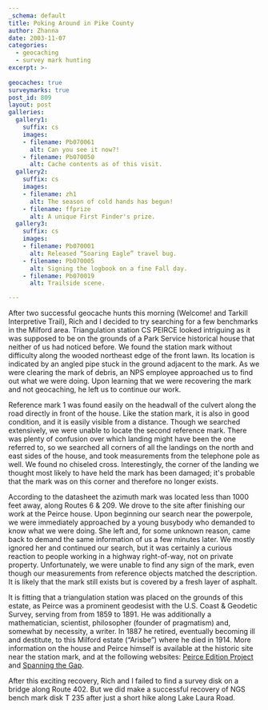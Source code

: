 ```yaml
---
_schema: default
title: Poking Around in Pike County
author: Zhanna
date: 2003-11-07
categories:
  - geocaching
  - survey mark hunting
excerpt: >- 
  
geocaches: true
surveymarks: true
post_id: 809
layout: post
galleries:
  gallery1:
    suffix: cs
    images:
    - filename: Pb070061
      alt: Can you see it now?!
    - filename: Pb070050
      alt: Cache contents as of this visit.
  gallery2:
    suffix: cs
    images:
    - filename: zh1
      alt: The season of cold hands has begun!
    - filename: ffprize
      alt: A unique First Finder's prize. 
  gallery3:
    suffix: cs
    images:
    - filename: Pb070001
      alt: Released “Soaring Eagle” travel bug.
    - filename: Pb070005
      alt: Signing the logbook on a fine Fall day.    
    - filename: Pb070019
      alt: Trailside scene.             

---
```


After two successful geocache hunts this morning (Welcome! and Tarkill Interpretive Trail), Rich and I decided to try searching for a few benchmarks in the Milford area. Triangulation station CS PEIRCE looked intriguing as it was supposed to be on the grounds of a Park Service historical house that neither of us had noticed before. We found the station mark without difficulty along the wooded northeast edge of the front lawn. Its location is indicated by an angled pipe stuck in the ground adjacent to the mark. As we were clearing the mark of debris, an NPS employee approached us to find out what we were doing. Upon learning that we were recovering the mark and not geocaching, he left us to continue our work.

Reference mark 1 was found easily on the headwall of the culvert along the road directly in front of the house. Like the station mark, it is also in good condition, and it is easily visible from a distance. Though we searched extensively, we were unable to locate the second reference mark. There was plenty of confusion over which landing might have been the one referred to, so we searched all corners of all the landings on the north and east sides of the house, and took measurements from the telephone pole as well. We found no chiseled cross. Interestingly, the corner of the landing we thought most likely to have held the mark has been damaged; it's probable that the mark was on this corner and therefore no longer exists.

According to the datasheet the azimuth mark was located less than 1000 feet away, along Routes 6 & 209. We drove to the site after finishing our work at the Peirce house. Upon beginning our search near the powerpole, we were immediately approached by a young busybody who demanded to know what we were doing. She left and, for some unknown reason, came back to demand the same information of us a few minutes later. We mostly ignored her and continued our search, but it was certainly a curious reaction to people working in a highway right-of-way, not on private property. Unfortunately, we were unable to find any sign of the mark, even though our measurements from reference objects matched the description. It is likely that the mark still exists but is covered by a fresh layer of asphalt.

It is fitting that a triangulation station was placed on the grounds of this estate, as Peirce was a prominent geodesist with the U.S. Coast & Geodetic Survey, serving from from 1859 to 1891. He was additionally a mathematician, scientist, philosopher (founder of pragmatism) and, somewhat by necessity, a writer. In 1887 he retired, eventually becoming ill and destitute, to this Milford estate (“Arisbe”) where he died in 1914. More information on the house and Peirce himself is available at the historic site near the station mark, and at the following websites: [Peirce Edition Project](https://peirce.iupui.edu/) and [Spanning the Gap](http://www.npshistory.com/publications/dewa/spanning-the-gap/v22-3.pdf).

After this exciting recovery, Rich and I failed to find a survey disk on a bridge along Route 402. But we did make a successful recovery of NGS bench mark disk T 235 after just a short hike along Lake Laura Road.